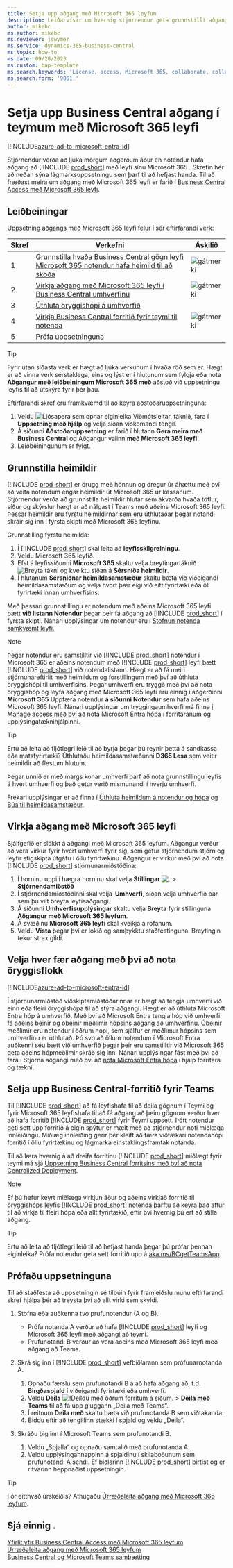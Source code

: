 ```yaml
---
title: Setja upp aðgang með Microsoft 365 leyfum
description: Leiðarvísir um hvernig stjórnendur geta grunnstillt aðgang að Business Central með Microsoft 365 leyfum.
author: mikebc
ms.author: mikebc
ms.reviewer: jswymer
ms.service: dynamics-365-business-central
ms.topic: how-to
ms.date: 09/28/2023
ms.custom: bap-template
ms.search.keywords: 'License, access, Microsoft 365, collaborate, collaboration, Teams, Microsoft Teams'
ms.search.form: '9061,'
---
```

# Setja upp Business Central aðgang í teymum með Microsoft 365 leyfi

[!INCLUDE[azure-ad-to-microsoft-entra-id](~/../shared-content/shared/azure-ad-to-microsoft-entra-id.md)]

Stjórnendur verða að ljúka mörgum aðgerðum áður en notendur hafa aðgang að [!INCLUDE [prod_short](includes/prod_short.md)] með leyfi sínu Microsoft 365 . Skrefin hér að neðan sýna lágmarksuppsetningu sem þarf til að hefjast handa. Til að fræðast meira um aðgang með Microsoft 365 leyfi er farið í [Business Central Access með Microsoft 365 leyfi](admin-access-with-m365-license.md).

## Leiðbeiningar

Uppsetning aðgangs með Microsoft 365 leyfi felur í sér eftirfarandi verk:

|Skref|Verkefni|Áskilið|
|-|-|-|
|1|[Grunnstilla hvaða Business Central gögn leyfi Microsoft 365 notendur hafa heimild til að skoða](#configure-permissions)|![gátmerki](media/check.png "ávísun")|
|2|[Virkja aðgang með Microsoft 365 leyfi í Business Central umhverfinu](#enable-access-with-microsoft-365-licenses)|![gátmerki](media/check.png "ávísun")|
|3|[Úthluta öryggishópi á umhverfið](#choose-who-gets-access-by-using-security-group)|
|4|[Virkja Business Central forritið fyrir teymi til notenda](#deploy-the-business-central-app-for-teams)|![gátmerki](media/check.png "ávísun")|
|5|[Prófa uppsetninguna](#test-your-setup)||

> [!TIP]
> Fyrir utan síðasta verk er hægt að ljúka verkunum í hvaða röð sem er. Hægt er að vinna verk sérstaklega, eins og lýst er í hlutunum sem fylgja eða nota **Aðgangur með leiðbeiningum Microsoft 365 með** aðstoð við uppsetningu leyfis til að útskýra fyrir þér þau.
>
> Eftirfarandi skref eru framkvæmd til að keyra aðstoðaruppsetninguna:
>
> 1. Veldu ![Ljósapera sem opnar eiginleika Viðmótsleitar.](media/ui-search/search_small.png "Segðu mér hvað þú vilt gera") táknið, fara í **Uppsetning með hjálp** og velja síðan viðkomandi tengil.
> 2. Á síðunni **Aðstoðaruppsetning** er farið í hlutann **Gera meira með Business Central** og Aðgangur valinn **með Microsoft 365 leyfi.**
> 3. Leiðbeiningunum er fylgt.  

## Grunnstilla heimildir

[!INCLUDE [prod_short](includes/prod_short.md)] er örugg með hönnun og dregur úr áhættu með því að veita notendum engar heimildir út Microsoft 365 úr kassanum. Stjórnendur verða að grunnstilla heimildir hlutar sem ákvarða hvaða töflur, síður og skýrslur hægt er að nálgast í Teams með aðeins Microsoft 365 leyfi. Þessar heimildir eru fyrstu heimildirnar sem eru úthlutaðar þegar notandi skráir sig inn í fyrsta skipti með Microsoft 365 leyfinu. 

Grunnstilling fyrstu heimilda:

1. Í [!INCLUDE [prod_short](includes/prod_short.md)] skal leita að **leyfisskilgreiningu**.
2. Veldu Microsoft 365 leyfið.
3. Efst á leyfissíðunni **Microsoft 365** skaltu velja breytingartáknið ![Breyta tákni](media/edit-pencil.png) og kveiktu síðan á **Sérsníða heimildir**. 
4. Í hlutanum **Sérsniðnar heimildasamstæður** skaltu bæta við viðeigandi heimildasamstæðum og velja hvort þær eigi við eitt fyrirtæki eða öll fyrirtæki innan umhverfisins.

Með þessari grunnstillingu er notendum með aðeins Microsoft 365 leyfi bætt **við listann Notendur** þegar þeir fá aðgang að [!INCLUDE [prod_short](includes/prod_short.md)] í fyrsta skipti. Nánari upplýsingar um notendur eru í [Stofnun notenda samkvæmt leyfi.](ui-how-users-permissions.md)

> [!NOTE]
> Þegar notendur eru samstilltir við [!INCLUDE [prod_short](includes/prod_short.md)] notendur í Microsoft 365 er aðeins notendum með [!INCLUDE [prod_short](includes/prod_short.md)] leyfi bætt [!INCLUDE [prod_short](includes/prod_short.md)] við notendalistann. Hægt er að fá meiri stjórnunareftirlit með heimildum og forstillingum með því að úthluta öryggishópi til umhverfisins. Þegar umhverfi eru tryggð með því að nota öryggishóp og leyfa aðgang með Microsoft 365 leyfi eru einnig í aðgerðinni **Microsoft 365** Uppfæra notendur **á síðunni Notendur** sem hafa aðeins Microsoft 365 leyfi. Nánari upplýsingar um tryggingaumhverfi má finna [í Manage access með því að nota Microsoft Entra hópa](/dynamics365/business-central/dev-itpro/administration/tenant-admin-center-manage-access#manage-access-using-azure-active-directory-groups) í forritaranum og upplýsingatæknihjálpinni.

> [!TIP]
> Ertu að leita að fljótlegri leið til að byrja þegar þú reynir þetta á sandkassa eða matsfyrirtæki? Úthlutaðu heimildasamstæðunni **D365 Lesa** sem veitir heimildir að flestum hlutum.  

Þegar unnið er með margs konar umhverfi þarf að nota grunnstillingu leyfis á hvert umhverfi og það getur verið mismunandi í hverju umhverfi.

Frekari upplýsingar er að finna í [Úthluta heimildum á notendur og hópa](ui-define-granular-permissions.md) og [Búa til heimildasamstæður](/dynamics365/business-central/dev-itpro/developer/devenv-permissionset-composing).

## Virkja aðgang með Microsoft 365 leyfi

Sjálfgefið er slökkt á aðgangi með Microsoft 365 leyfum. Aðgangur verður að vera virkur fyrir hvert umhverfi fyrir sig, sem gefur stjórnendum stjórn og leyfir stigskipta útgáfu í öllu fyrirtækinu. Aðgangur er virkur með því að nota [!INCLUDE [prod_short](includes/prod_short.md)] stjórnunarmiðstöðina: 

1. Í horninu uppi í hægra horninu skal velja **Stillingar** ![.](media/ui-experience/settings_icon_small.png "Stillingatákn fyrir hlutverkamiðstöð") > **Stjórnendamiðstöð**  
2. Í stjórnendamiðstöðinni skal velja  **Umhverfi**, síðan velja umhverfið þar sem þú vilt breyta leyfisaðgangi. 
3. Á síðunni **Umhverfisupplýsingar** skaltu velja **Breyta** fyrir stillinguna **Aðgangur með Microsoft 365 leyfum**.
4. Á svæðinu **Microsoft 365 leyfi** skal kveikja á rofanum. 
5. Veldu **Vista** þegar því er lokið og samþykktu staðfestinguna. Breytingin tekur strax gildi.

## Velja hver fær aðgang með því að nota öryggisflokk

[!INCLUDE[azure-ad-to-microsoft-entra-id](~/../shared-content/shared/azure-ad-to-microsoft-entra-id.md)]

Í stjórnunarmiðstöð viðskiptamiðstöðarinnar er hægt að tengja umhverfi við einn eða fleiri öryggishópa til að stýra aðgangi. Hægt er að úthluta Microsoft Entra hóp á umhverfið. Með því að Microsoft Entra tengja hóp við umhverfi fá aðeins beinir og óbeinir meðlimir hópsins aðgang að umhverfinu. Óbeinir meðlimir eru notendur í öðrum hópi, sem sjálfur er meðlimur hópsins sem umhverfinu er úthlutað. Þó svo að öllum notendum í Microsoft Entra auðkenni séu bætt við umhverfið þegar þeir eru samstilltir við Microsoft 365 geta aðeins hópmeðlimir skráð sig inn. Nánari upplýsingar fást með því að fara í Stjórna aðgangi með því að [nota Microsoft Entra hópa](/dynamics365/business-central/dev-itpro/administration/tenant-admin-center-manage-access#manage-access-using-azure-active-directory-groups) í hjálp forritara og tækni.

## Setja upp Business Central-forritið fyrir Teams

Til [!INCLUDE [prod_short](includes/prod_short.md)] að fá leyfishafa til að deila gögnum í Teymi og fyrir Microsoft 365 leyfishafa til að fá aðgang að þeim gögnum verður hver að hafa forritið [!INCLUDE [prod_short](includes/prod_short.md)] fyrir Teymi uppsett. Þótt notendur geti sett upp forritið á eigin spýtur er mælt með að stjórnendur noti miðlæga innleiðingu. Miðlæg innleiðing gerir þér kleift að færa víðtækari notendahópi forritið í öllu fyrirtækinu og lágmarka einstaklingsframtak notanda. 

Til að læra hvernig á að dreifa forritinu [!INCLUDE [prod_short](includes/prod_short.md)] miðlægt fyrir teymi má sjá [Uppsetning Business Central forritsins með því að nota Centralized Deployment](admin-teams-integration.md#installing-the-business-central-app-by-using-centralized-deployment).

> [!NOTE]
> Ef þú hefur keyrt miðlæga virkjun áður og aðeins virkjað forritið til öryggishóps leyfis [!INCLUDE [prod_short](includes/prod_short.md)] notenda þarftu að keyra það aftur til að virkja til fleiri hópa eða allt fyrirtækið, eftir því hvernig þú ert að stilla aðgang.

> [!TIP]
> Ertu að leita að fljótlegri leið til að hefjast handa þegar þú prófar þennan eiginleika? Prófa notendur geta sett forritið upp á [aka.ms/BCgetTeamsApp](https://aka.ms/BCgetTeamsApp).

## Prófaðu uppsetninguna

Til að staðfesta að uppsetningin sé tilbúin fyrir framleiðslu munu eftirfarandi skref hjálpa þér að treysta því að allt virki sem skyldi.

1. Stofna eða auðkenna tvo prufunotendur (A og B).

   - Prófa notanda A verður að hafa [!INCLUDE [prod_short](includes/prod_short.md)] leyfi og Microsoft 365 leyfi með aðgangi að teymi.
   - Prufunotandi B verður að vera aðeins með Microsoft 365 leyfi með aðgang að Teams.

2. Skrá sig inn í [!INCLUDE [prod_short](includes/prod_short.md)] vefbiðlarann sem prófunarnotanda A.

   1. Opnaðu færslu sem prufunotandi B á að hafa aðgang að, t.d. **Birgðaspjald** í viðeigandi fyrirtæki eða umhverfi.
   2. Veldu **Deila** ![!Deildu með öðrum forritum á síðum.](media/share-icon.png) > **Deila með Teams** til að fá upp gluggann „Deila með Teams“.
   3. Í reitnum **Deila með** skaltu bæta við prufunotanda B sem viðtakanda.
   4. Bíddu eftir að tengillinn stækki í spjald og veldu „Deila“.

3. Skráðu þig inn í Microsoft Teams sem prufunotandi B.

   1. Veldu „Spjalla“ og opnaðu samtalið með prufunotanda A.
   2. Veldu upplýsingahnappinn á spjaldinu í skilaboðunum sem prufunotandi A sendi. Ef biðlarinn [!INCLUDE [prod_short](includes/prod_short.md)] birtist og er ritvarinn heppnaðist uppsetningin.

> [!TIP]
> Fór eitthvað úrskeiðis? Athugaðu [Úrræðaleita aðgang með Microsoft 365 leyfum](admin-access-with-m365-license-troubleshooting.md).

## Sjá einnig .

[Yfirlit yfir Business Central Access með Microsoft 365 leyfum](admin-access-with-m365-license.md#minimum-requirements)  
[Úrræðaleita aðgang með Microsoft 365 leyfum](admin-access-with-m365-license-troubleshooting.md)  
[Business Central og Microsoft Teams samþætting](across-teams-overview.md)  
